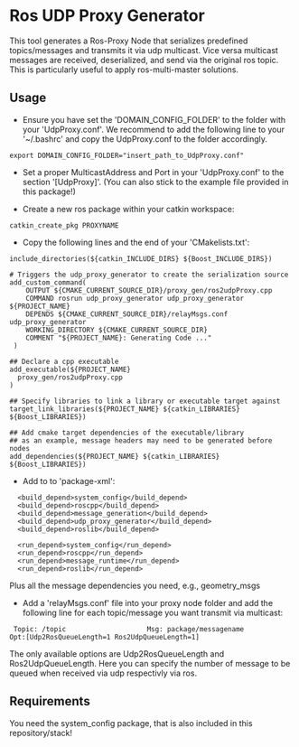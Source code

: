 # Ros UDP Proxy Generator #

This tool generates a Ros-Proxy Node that serializes predefined topics/messages and transmits it via udp multicast. Vice versa multicast messages are received, deserialized, and send via the original ros topic.
This is particularly useful to apply ros-multi-master solutions.

## Usage ##

* Ensure you have set the 'DOMAIN_CONFIG_FOLDER' to the folder with your 'UdpProxy.conf'. We recommend to add the following line to your '~/.bashrc' and copy the UdpProxy.conf to the folder accordingly.
```    
export DOMAIN_CONFIG_FOLDER="insert_path_to_UdpProxy.conf"
```



* Set a proper MulticastAddress and Port in your 'UdpProxy.conf' to the section '[UdpProxy]'. (You can also stick to the example file provided in this package!)

* Create a new ros package within your catkin workspace:
```
catkin_create_pkg PROXYNAME
```

* Copy the following lines and the end of your 'CMakelists.txt':
```
include_directories(${catkin_INCLUDE_DIRS} ${Boost_INCLUDE_DIRS})

# Triggers the udp_proxy_generator to create the serialization source
add_custom_command(
    OUTPUT ${CMAKE_CURRENT_SOURCE_DIR}/proxy_gen/ros2udpProxy.cpp
    COMMAND rosrun udp_proxy_generator udp_proxy_generator ${PROJECT_NAME}
    DEPENDS ${CMAKE_CURRENT_SOURCE_DIR}/relayMsgs.conf udp_proxy_generator
    WORKING_DIRECTORY ${CMAKE_CURRENT_SOURCE_DIR}
    COMMENT "${PROJECT_NAME}: Generating Code ..."
 )

## Declare a cpp executable
add_executable(${PROJECT_NAME}
  proxy_gen/ros2udpProxy.cpp
)

## Specify libraries to link a library or executable target against
target_link_libraries(${PROJECT_NAME} ${catkin_LIBRARIES} ${Boost_LIBRARIES})

## Add cmake target dependencies of the executable/library
## as an example, message headers may need to be generated before nodes
add_dependencies(${PROJECT_NAME} ${catkin_LIBRARIES} ${Boost_LIBRARIES})
```

* Add to to 'package-xml':
```
  <build_depend>system_config</build_depend>
  <build_depend>roscpp</build_depend>
  <build_depend>message_generation</build_depend>
  <build_depend>udp_proxy_generator</build_depend>
  <build_depend>roslib</build_depend>

  <run_depend>system_config</run_depend>
  <run_depend>roscpp</run_depend>
  <run_depend>message_runtime</run_depend>
  <run_depend>roslib</run_depend>
```

Plus all the message dependencies you need, e.g., geometry_msgs

* Add a 'relayMsgs.conf' file into your proxy node folder and add the following line for each topic/message you want transmit via multicast:
```
 Topic: /topic                    Msg: package/messagename                     Opt:[Udp2RosQueueLength=1 Ros2UdpQueueLength=1]
```
The only available options are Udp2RosQueueLength and Ros2UdpQueueLength. Here you can specify the number of message to be queued when received via udp respectivly via ros.


## Requirements ##

You need the system_config package, that is also included in this repository/stack!

